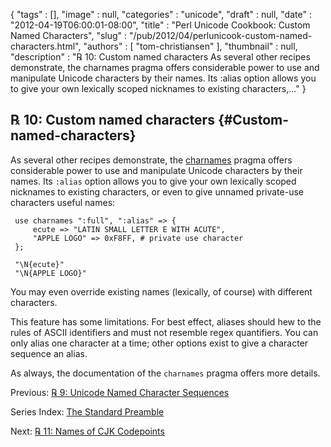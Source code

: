 {
   "tags" : [],
   "image" : null,
   "categories" : "unicode",
   "draft" : null,
   "date" : "2012-04-19T06:00:01-08:00",
   "title" : "Perl Unicode Cookbook: Custom Named Characters",
   "slug" : "/pub/2012/04/perlunicook-custom-named-characters.html",
   "authors" : [
      "tom-christiansen"
   ],
   "thumbnail" : null,
   "description" : "℞ 10: Custom named characters As several other recipes demonstrate, the charnames pragma offers considerable power to use and manipulate Unicode characters by their names. Its :alias option allows you to give your own lexically scoped nicknames to existing characters,..."
}





℞ 10: Custom named characters {#Custom-named-characters}
-----------------------------

As several other recipes demonstrate, the
[charnames](http://perldoc.perl.org/charnames.html) pragma offers
considerable power to use and manipulate Unicode characters by their
names. Its `:alias` option allows you to give your own lexically scoped
nicknames to existing characters, or even to give unnamed private-use
characters useful names:

     use charnames ":full", ":alias" => {
         ecute => "LATIN SMALL LETTER E WITH ACUTE",
         "APPLE LOGO" => 0xF8FF, # private use character
     };

     "\N{ecute}"
     "\N{APPLE LOGO}"

You may even override existing names (lexically, of course) with
different characters.

This feature has some limitations. For best effect, aliases should hew
to the rules of ASCII identifiers and must not resemble regex
quantifiers. You can only alias one character at a time; other options
exist to give a character sequence an alias.

As always, the documentation of the `charnames` pragma offers more
details.

Previous: [℞ 9: Unicode Named Character
Sequences](/media/_pub_2012_04_perlunicook-custom-named-characters/perlunicook-unicode-named-character-sequences.html)

Series Index: [The Standard
Preamble](/media/_pub_2012_04_perlunicook-custom-named-characters/perlunicook-standard-preamble.html)

Next: [℞ 11: Names of CJK
Codepoints](/media/_pub_2012_04_perlunicook-custom-named-characters/perlunicook-names-of-cjk-codepoints.html)


